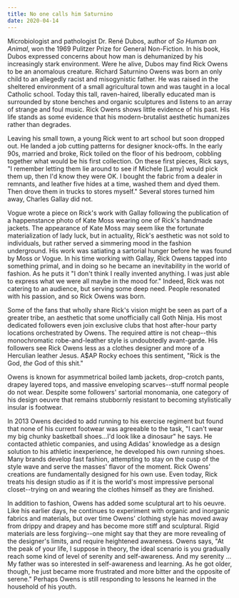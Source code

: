 ```yaml
---
title: No one calls him Saturnino
date: 2020-04-14
---
```


Microbiologist and pathologist Dr. René Dubos, author of *So Human an Animal*, won the 1969 Pulitzer Prize for General Non-Fiction. In his book, Dubos expressed concerns about how man is dehumanized by his increasingly stark environment. Were he alive, Dubos may find Rick Owens to be an anomalous creature. Richard Saturnino Owens was born an only child to an allegedly racist and misogynistic father. He was raised in the sheltered environment of a small agricultural town and was taught in a local Catholic school. Today this tall, raven-haired, liberally educated man is surrounded by stone benches and organic sculptures and listens to an array of strange and foul music. Rick Owens shows little evidence of his past. His life stands as some evidence that his modern-brutalist aesthetic humanizes rather than degrades.

Leaving his small town, a young Rick went to art school but soon dropped out. He landed a job cutting patterns for designer knock-offs. In the early 90s, married and broke, Rick toiled on the floor of his bedroom, cobbling together what would be his first collection. On these first pieces, Rick says, "I remember letting them lie around to see if Michele [Lamy] would pick them up, then I'd know they were OK. I bought the fabric from a dealer in remnants, and leather five hides at a time, washed them and dyed them. Then drove them in trucks to stores myself." Several stores turned him away, Charles Gallay did not.

Vogue wrote a piece on Rick's work with Gallay following the publication of a happenstance photo of Kate Moss wearing one of Rick's handmade jackets. The appearance of Kate Moss may seem like the fortunate materialization of lady luck, but in actuality, Rick's aesthetic was not sold to individuals, but rather served a simmering mood in the fashion underground. His work was satiating a sartorial hunger before he was found by Moss or Vogue. In his time working with Gallay, Rick Owens tapped into something primal, and in doing so he became an inevitability in the world of fashion. As he puts it "I don't think I really invented anything. I was just able to express what we were all maybe in the mood for." Indeed, Rick was not catering to an audience, but serving some deep need. People resonated with his passion, and so Rick Owens was born.

Some of the fans that wholly share Rick's vision might be seen as part of a greater tribe, an aesthetic that some unofficially call Goth Ninja. His most dedicated followers even join exclusive clubs that host after-hour party locations orchestrated by Owens. The required attire is not cheap--this monochromatic robe-and-leather style is undoubtedly avant-garde. His followers see Rick Owens less as a clothes designer and more of a Herculian leather Jesus. A$AP Rocky echoes this sentiment, "Rick is the God, *the* God of this shit." 

Owens is known for asymmetrical boiled lamb jackets, drop-crotch pants, drapey layered tops, and massive enveloping scarves--stuff normal people do not wear. Despite some followers' sartorial monomania, one category of his design oeuvre that remains stubbornly resistant to becoming stylistically insular is footwear.

In 2013 Owens decided to add running to his exercise regiment but found that none of his current footwear was agreeable to the task, "I can't wear my big chunky basketball shoes...I'd look like a dinosaur" he says. He contacted athletic companies, and using Adidas' knowledge as a design solution to his athletic inexperience, he developed his own running shoes. Many brands develop fast fashion, attempting to stay on the cusp of the style wave and serve the masses' flavor of the moment. Rick Owens' creations are fundamentally designed for his own use. Even today, Rick treats his design studio as if it is the world's most impressive personal closet--trying on and wearing the clothes himself as they are finished.

In addition to fashion, Owens has added some sculptural art to his oeuvre. Like his earlier days, he continues to experiment with organic and inorganic fabrics and materials, but over time Owens' clothing style has moved away from drippy and drapey and has become more stiff and sculptural. Rigid materials are less forgiving--one might say that they are more revealing of the designer's limits, and require heightened awareness. Owens says, "At the peak of your life, I suppose in theory, the ideal scenario is you gradually reach some kind of level of serenity and self-awareness. And my serenity ... My father was so interested in self-awareness and learning. As he got older, though, he just became more frustrated and more bitter and the opposite of serene." Perhaps Owens is still responding to lessons he learned in the household of his youth.

